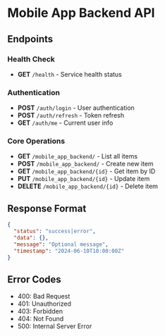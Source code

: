 # Mobile App Backend API

## Endpoints

### Health Check
- **GET** `/health` - Service health status

### Authentication
- **POST** `/auth/login` - User authentication
- **POST** `/auth/refresh` - Token refresh
- **GET** `/auth/me` - Current user info

### Core Operations
- **GET** `/mobile_app_backend/` - List all items
- **POST** `/mobile_app_backend/` - Create new item
- **GET** `/mobile_app_backend/{id}` - Get item by ID
- **PUT** `/mobile_app_backend/{id}` - Update item
- **DELETE** `/mobile_app_backend/{id}` - Delete item

## Response Format
```json
{
  "status": "success|error",
  "data": {},
  "message": "Optional message",
  "timestamp": "2024-06-10T10:00:00Z"
}
```

## Error Codes
- 400: Bad Request
- 401: Unauthorized  
- 403: Forbidden
- 404: Not Found
- 500: Internal Server Error
